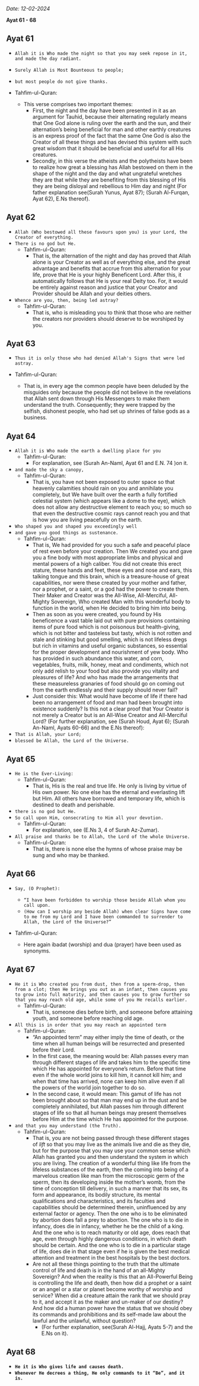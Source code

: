_Date: 12-02-2024_

**Ayat 61 - 68**

## Ayat 61

- `Allah it is Who made the night so that you may seek repose in it, and made the day radiant.`
- `Surely Allah is Most Bounteous to people;`
- `but most people do not give thanks.`

- Tahfim-ul-Quran:
  - This verse comprises two important themes:
    - First, the night and the day have been presented in it as an argument for Tauhid, because their alternating regularly means that One God alone is ruling over the earth and the sun, and their alternation’s being beneficial for man and other earthly creatures is an express proof of the fact that the same One God is also the Creator of all these things and has devised this system with such great wisdom that it should be beneficial and useful for all His creatures.
    - Secondly, in this verse the atheists and the polytheists have been to realize how great a blessing has Allah bestowed on them in the shape of the night and the day and what ungrateful wretches they are that while they are benefiting from this blessing of His they are being disloyal and rebellious to Him day and night (For father explanation see(Surah Yunus, Ayat 87); (Surah Al-Furqan, Ayat 62), E.Ns thereof).

## Ayat 62

- `Allah (Who bestowed all these favours upon you) is your Lord, the Creator of everything.`
- `There is no god but He.`
  - Tahfim-ul-Quran:
    - That is, the alternation of the night and day has proved that Allah alone is your Creator as well as of everything else, and the great advantage and benefits that accrue from this alternation for your life, prove that He is your highly Beneficent Lord. After this, it automatically follows that He is your real Deity too. For, it would be entirely against reason and justice that your Creator and Provider should be Allah and your deities others.
- `Whence are you, then, being led astray?`
  - Tahfim-ul-Quran:
    - That is, who is misleading you to think that those who are neither the creators nor providers should deserve to be worshiped by you.

## Ayat 63

- `Thus it is only those who had denied Allah's Signs that were led astray.`

- Tahfim-ul-Quran:
  - That is, in every age the common people have been deluded by the misguides only because the people did not believe in the revelations that Allah sent down through His Messengers to make them understand the truth. Consequently; they were trapped by the selfish, dishonest people, who had set up shrines of false gods as a business.

## Ayat 64

- `Allah it is Who made the earth a dwelling place for you`
  - Tahfim-ul-Quran:
    - For explanation, see (Surah An-Naml, Ayat 61 and E.N. 74 )on it.
- `and made the sky a canopy,`
  - Tahfim-ul-Quran:
    - That is, you have not been exposed to outer space so that heavenly calamities should rain on you and annihilate you completely, but We have built over the earth a fully fortified celestial system (which appears like a dome to the eye), which does not allow any destructive element to reach you; so much so that even the destructive cosmic rays cannot reach you and that is how you are living peacefully on the earth.
- `Who shaped you and shaped you exceedingly well`
- `and gave you good things as sustenance.`
  - Tahfim-ul-Quran:
    - That is, We had provided for you such a safe and peaceful place of rest even before your creation. Then We created you and gave you a fine body with most appropriate limbs and physical and mental powers of a high caliber. You did not create this erect stature, these hands and feet, these eyes and nose and ears, this talking tongue and this brain, which is a treasure-house of great capabilities, nor were these created by your mother and father, nor a prophet, or a saint, or a god had the power to create them. Their Maker and Creator was the All-Wise, All-Merciful, All-Mighty Sovereign, Who created Man with this wonderful body to function in the world, when He decided to bring him into being.
    - Then as soon as you were created, you found by His beneficence a vast table laid out with pure provisions containing items of pure food which is not poisonous but health-giving, which is not bitter and tasteless but tasty, which is not rotten and stale and stinking but good smelling, which is not lifeless dregs but rich in vitamins and useful organic substances, so essential for the proper development and nourishment of yew body. Who has provided in such abundance this water, and corn, vegetables, fruits, milk, honey, meat and condiments, which not only add relish to your food but also provide you vitality and pleasures of life? And who has made the arrangements that these measureless granaries of food should go on coming out from the earth endlessly and their supply should never fail?
    - Just consider this: What would have become of life if there had been no arrangement of food and man had been brought into existence suddenly? Is this not a clear proof that Your Creator is not merely a Creator but is an All-Wise Creator and All-Merciful Lord? (For further explanation, see (Surah Houd, Ayat 6); (Surah An-Naml, Ayats 60-66) and the E.Ns thereof):
- `That is Allah, your Lord;`
- `blessed be Allah, the Lord of the Universe.`

## Ayat 65

- `He is the Ever-Living:`
  - Tahfim-ul-Quran:
    - That is, His is the real and true life. He only is living by virtue of His own power. No one else has the eternal and everlasting lift but Him. All others have borrowed and temporary life, which is destined to death and perishable.
- `there is no god but He.`
- `So call upon Him, consecrating to Him all your devotion.`
  - Tahfim-ul-Quran:
    - For explanation, see (E.Ns 3, 4 of Surah Az-Zumar).
- `All praise and thanks be to Allah, the Lord of the whole Universe.`
  - Tahfim-ul-Quran:
    - That is, there is none else the hymns of whose praise may be sung and who may be thanked.

## Ayat 66

- `Say, (O Prophet):`
  - `“I have been forbidden to worship those beside Allah whom you call upon.`
  - `(How can I worship any beside Allah) when clear Signs have come to me from my Lord and I have been commanded to surrender to Allah, the Lord of the Universe?”`

- Tahfim-ul-Quran:
  - Here again ibadat (worship) and dua (prayer) have been used as synonyms.

## Ayat 67

- `He it is Who created you from dust, then from a sperm-drop, then from a clot; then He brings you out as an infant, then causes you to grow into full maturity, and then causes you to grow further so that you may reach old age, while some of you He recalls earlier.`
  - Tahfim-ul-Quran:
    - That is, someone dies before birth, and someone before attaining youth, and someone before reaching old age.
- `All this is in order that you may reach an appointed term`
  - Tahfim-ul-Quran:
    - “An appointed term” may either imply the time of death, or the time when all human beings will be resurrected and presented before their Lord.
    - In the first case, the meaning would be: Allah passes every man through different stages of life and takes him to the specific time which He has appointed for everyone’s return. Before that time even if the whole world joins to kill him, it cannot kill him; and when that time has arrived, none can keep him alive even if all the powers of the world join together to do so.
    - In the second case, it would mean: This gamut of life has not been brought about so that man may end up in the dust and be completely annihilated, but Allah passes him through different stages of life so that all human beings may present themselves before Him at the time which He has appointed for the purpose.
- `and that you may understand (the Truth).`
  - Tahfim-ul-Quran:
    - That is, you are not being passed through these different stages of *lift* so that you may live as the animals live and die as they die, but for the purpose that you may use your common sense which Allah has granted you and then understand the system in which you are living. The creation of a wonderful thing like life from the lifeless substances of the earth, then the coming into being of a marvelous creation like man from the microscopic germ of the sperm, then its developing inside the mother’s womb, from the time of conception till delivery, in such a manner that its sex, its form and appearance, its bodily structure, its mental qualifications and characteristics, and its faculties and capabilities should be determined therein, uninfluenced by any external factor or agency. Then the one who is to be eliminated by abortion does fall a prey to abortion. The one who is to die in infancy, does die in infancy, whether he be the child of a king. And the one who is to reach maturity or old age, does reach that age, even through highly dangerous conditions, in which death should be certain. And the one who is to die in a particular stage of life, does die in that stage even if he is given the best medical attention and treatment in the best hospitals by the best doctors.
    - Are not all these things pointing to the truth that the ultimate control of life and death is in the hand of an all-Mighty Sovereign? And when the reality is this that an All-Powerful Being is controlling the life and death, then how did a prophet or a saint or an angel or a star or planet become worthy of worship and service? When did a creature attain the rank that we should pray to it, and accept it as the maker and un-maker of our destiny? And how did a human power have the status that we should obey its commands and prohibitions and its self-made law about the lawful and the unlawful, without question?
      - (For further explanation, see(Surah Al-Hajj, Ayats 5-7) and the E.Ns on it).

## Ayat 68

- **`He it is Who gives life and causes death.`**
- **`Whenever He decrees a thing, He only commands to it “Be”, and it is.`**
